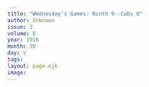 ```yaml
---
title: "Wednesday’s Games: Ninth 9--Cubs 0"
author: Unknown
issue: 2
volume: 8
year: 1916
month: 30
day: V
tags:
layout: page.njk
image:
---
```





